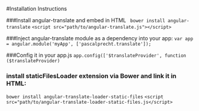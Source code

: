 #Installation Instructions

###Install angular-translate and embed in HTML
` bower install angular-translate`
`<script src="path/to/angular-translate.js"></script>`

###Inject angular-translate module as a dependency into your app:
`var app = angular.module('myApp', ['pascalprecht.translate']);`

###Config it in your app.js
`app.config(['$translateProvider', function ($translateProvider)`

### install staticFilesLoader extension via Bower and link it in HTML:
`bower install angular-translate-loader-static-files`
`<script src="path/to/angular-translate-loader-static-files.js</script>`
